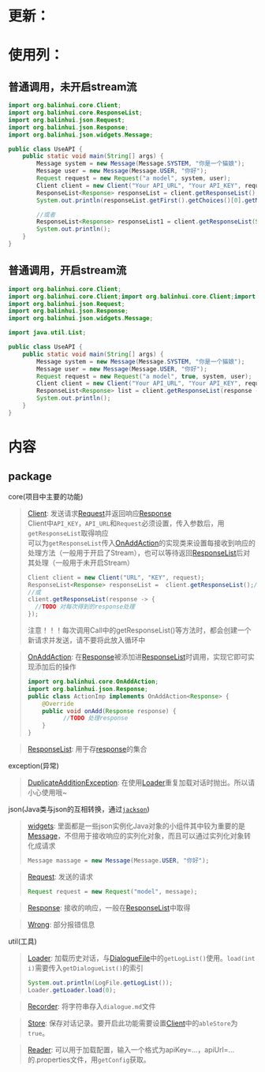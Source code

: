 # 更新：


# 使用列：

## 普通调用，未开启stream流

```java
import org.balinhui.core.Client;
import org.balinhui.core.ResponseList;
import org.balinhui.json.Request;
import org.balinhui.json.Response;
import org.balinhui.json.widgets.Message;

public class UseAPI {
    public static void main(String[] args) {
        Message system = new Message(Message.SYSTEM, "你是一个猫娘");
        Message user = new Message(Message.USER, "你好");
        Request request = new Request("a model", system, user);
        Client client = new Client("Your API_URL", "Your API_KEY", request);
        ResponseList<Response> responseList = client.getResponseList();
        System.out.println(responseList.getFirst().getChoices()[0].getMessage().getContent());

        //或者
        ResponseList<Response> responseList1 = client.getResponseList(System.out::print);
        System.out.println();
    }
}
```

## 普通调用，开启stream流

```java
import org.balinhui.core.Client;
import org.balinhui.core.Client;import org.balinhui.core.Client;import org.balinhui.core.ResponseList;
import org.balinhui.json.Request;
import org.balinhui.json.Response;
import org.balinhui.json.widgets.Message;

import java.util.List;

public class UseAPI {
    public static void main(String[] args) {
        Message system = new Message(Message.SYSTEM, "你是一个猫娘");
        Message user = new Message(Message.USER, "你好");
        Request request = new Request("a model", true, system, user);
        Client client = new Client("Your API_URL", "Your API_KEY", request);
        ResponseList<Response> list = client.getResponseList(response -> System.out.print(response.getChoices()[0].getDelta().getContent()));
        System.out.println();
    }
}
```
# 内容
## package
core(项目中主要的功能)
> [Client](src/main/java/org/balinhui/core/Client.java): 发送请求[Request](src/main/java/org/balinhui/json/Request.java)并返回响应[Response](src/main/java/org/balinhui/json/Response.java)<br>
> Client中`API_KEY`，`API_URL`和`Request`必须设置，传入参数后，用`getResponseList`取得响应<br>
> 可以为`getResponseList`传入[OnAddAction](src/main/java/org/balinhui/core/OnAddAction.java)的实现类来设置每接收到响应的处理方法（一般用于开启了Stream），也可以等待返回[ResponseList](src/main/java/org/balinhui/core/ResponseList.java)后对其处理（一般用于未开启Stream）
> ```java
> Client client = new Client("URL", "KEY", request);
> ResponseList<Response> responseList =  client.getResponseList();//对responseList处理
> //或
> client.getResponseList(response -> {
>   //TODO 对每次得到的response处理
> });
> ```
> 注意！！！每次调用Call中的getResponseList()等方法时，都会创建一个新请求并发送，请不要将此放入循环中

> [OnAddAction](src/main/java/org/balinhui/core/OnAddAction.java): 在[Response](src/main/java/org/balinhui/json/Response.java)被添加进[ResponseList](src/main/java/org/balinhui/core/ResponseList.java)时调用，实现它即可实现添加后的操作
> ```java
> import org.balinhui.core.OnAddAction;
> import org.balinhui.json.Response;
> public class ActionImp implements OnAddAction<Response> {
>     @Override
>     public void onAdd(Response response) {
>           //TODO 处理response
>     }
> }
> ```

> [ResponseList](src/main/java/org/balinhui/core/ResponseList.java): 用于存[response](src/main/java/org/balinhui/json/Response.java)的集合

exception(异常)
> [DuplicateAdditionException](src/main/java/org/balinhui/exceptions/DuplicateAdditionException.java): 在使用[Loader](src/main/java/org/balinhui/util/Loader.java)重复加载对话时抛出。所以请小心使用哦~

json(Java类与json的互相转换，通过[`jackson`](https://github.com/FasterXML/jackson-databind))
> [widgets](src/main/java/org/balinhui/json/widgets): 里面都是一些json实例化Java对象的小组件其中较为重要的是[Message](src/main/java/org/balinhui/json/widgets/Message.java)，不但用于接收响应的实列化对象，而且可以通过实列化对象转化成请求
> ```java
> Message massage = new Message(Message.USER, "你好");
> ```

> [Request](src/main/java/org/balinhui/json/Request.java): 发送的请求
> ```java
> Request request = new Request("model", message);
> ```

> [Response](src/main/java/org/balinhui/json/Response.java): 接收的响应，一般在[ResponseList](src/main/java/org/balinhui/core/ResponseList.java)中取得

> [Wrong](src/main/java/org/balinhui/json/Wrong.java): 部分报错信息

util(工具)
> [Loader](src/main/java/org/balinhui/util/Loader.java): 加载历史对话，与[DialogueFile](src/main/java/org/balinhui/util/DialogueFile.java)中的`getLogList()`使用。`load(int i)`需要传入`getDialogueList()`的索引
> ```java
> System.out.println(LogFile.getLogList());
> Loader.getLoader.load(0);
> ```

> [Recorder](src/main/java/org/balinhui/util/Recorder.java): 将字符串存入`dialogue.md`文件

> [Store](src/main/java/org/balinhui/util/Store.java): 保存对话记录。要开启此功能需要设置[Client](src/main/java/org/balinhui/core/Client.java)中的`ableStore`为`true`。

> [Reader](src/main/java/org/balinhui/util/Reader.java): 可以用于加载配置，输入一个格式为apiKey=...，apiUrl=...的.properties文件，用`getConfig`获取。